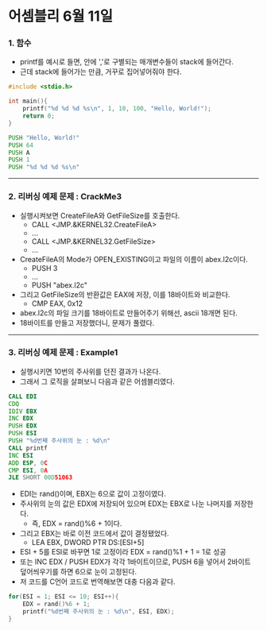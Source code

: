 # 어셈블리 6월 11일

### 1. 함수
- printf를 예시로 들면, 안에 ','로 구별되는 매개변수들이 stack에 들어간다.
- 근데 stack에 들어가는 만큼, 거꾸로 집어넣어줘야 한다.

```C
#include <stdio.h>

int main(){
    printf("%d %d %d %s\n", 1, 10, 100, "Hello, World!");
    return 0;
}
```

```asm
PUSH "Hello, World!"
PUSH 64
PUSH A
PUSH 1
PUSH "%d %d %d %s\n"
```

---

### 2. 리버싱 예제 문제 : CrackMe3
- 실행시켜보면 CreateFileA와 GetFileSize를 호출한다.
    - CALL <JMP.&KERNEL32.CreateFileA>
    - ...
    - CALL <JMP.&KERNEL32.GetFileSize>
    - ...
- CreateFileA의 Mode가 OPEN_EXISTING이고 파일의 이름이 abex.l2c이다.
    - PUSH 3
    - ...
    - PUSH "abex.l2c"
- 그리고 GetFileSize의 반환값은 EAX에 저장, 이를 18바이트와 비교한다.
    - CMP EAX, 0x12
- abex.l2c의 파일 크기를 18바이트로 만들어주기 위해선, ascii 18개면 된다.
- 18바이트를 만들고 저장했더니, 문제가 풀렸다.

---

### 3. 리버싱 예제 문제 : Example1
- 실행시키면 10번의 주사위를 던진 결과가 나온다.
- 그래서 그 로직을 살펴보니 다음과 같은 어셈블리였다.

```asm
CALL EDI
CDQ
IDIV EBX
INC EDX
PUSH EDX
PUSH ESI
PUSH "%d번째 주사위의 눈 : %d\n"
CALL printf
INC ESI
ADD ESP, 0C
CMP ESI, 0A
JLE SHORT 00D51063
```

- EDI는 rand()이며, EBX는 6으로 값이 고정이였다.
- 주사위의 눈의 값은 EDX에 저장되어 있으며 EDX는 EBX로 나눈 나머지를 저장한다.
    - 즉, EDX = rand()%6 + 1이다.
- 그리고 EBX는 바로 이전 코드에서 값이 결정됐었다.
    - LEA EBX, DWORD PTR DS:[ESI+5]
- ESI + 5를 ESI로 바꾸면 1로 고정이라 EDX = rand()%1 + 1 = 1로 성공
- 또는 INC EDX / PUSH EDX가 각각 1바이트이므로, PUSH 6을 넣어서 2바이트 덮어씌우기를 하면 6으로 눈이 고정된다.
- 저 코드를 C언어 코드로 번역해보면 대충 다음과 같다.

```C
for(ESI = 1; ESI <= 10; ESI++){
    EDX = rand()%6 + 1;
    printf("%d번째 주사위의 눈 : %d\n", ESI, EDX);
}
```